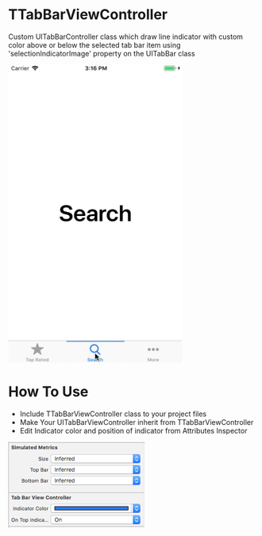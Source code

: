 # TTabBarViewController
Custom UITabBarController class which draw line indicator with custom color above or below the selected tab bar item using 'selectionIndicatorImage' property on the UITabBar class

<img src="images/TTabBarViewController.gif" width="350" height="600" />

# How To Use
- Include TTabBarViewController class to your project files 
- Make Your UITabBarViewController inherit from TTabBarViewController
- Edit Indicator color and position of indicator from Attributes Inspector

<img src="images/attributes inspector.png" width="275" height="173" />
